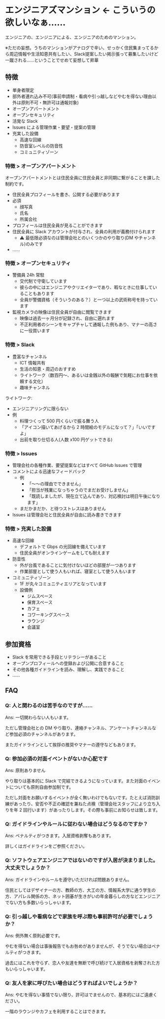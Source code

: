 # エンジニアズマンション ← こういうの欲しいなぁ……
エンジニアの、エンジニアによる、エンジニアのためのマンション。

※ただの妄想。うちのマンションがアナログで辛い、せっかく住民集まってるから周辺情報や生活知恵共有したい、Slack提案したい掲示張って募集したいけど一蹴される……ということでせめて妄想して昇華

## 特徴
- 単身者限定
- 部外者連れ込み不可(事前申請制・看病や引っ越しなどやむを得ない理由以外は原則不可・無許可は通報対象)
- オープンアパートメント
- オープンセキュリティ
- 活発な Slack
- Issues による管理作業・要望・提案の管理
- 充実した設備
  - 高速な回線
  - 防音室レベルの防音性
  - コミュニティゾーン

### 特徴 > オープンアパートメント
オープンアパートメントとは住民全員に住民全員と非同期に繋がることを課した制約です。

- 住民全員プロフィールを書き、公開する必要があります
- 必須
  - 顔写真
  - 氏名
  - 所属会社
- プロフィールは住民全員が見ることができます
- 住民全員に Slack アカウントが付与され、全員の利用が義務付けられます
  - :warning: 最低限必須なのは管理会社とのいくつかのやり取り(DM やチャンネル)のみです
- ……

### 特徴 > オープンセキュリティ
- 警備員 24h 常駐
  - 交代制で守衛しています
  - 彼らの中にはエンジニアやクリエイターであり、暇なときに仕事していることもあります
  - 全員が警備資格（そういうのある？）と一つ以上の武術称号を持っています
- 監視カメラの映像は住民全員が自由に閲覧できます
  - 映像は過去一ヶ月分が記録され、自由に遡れます
  - 不正利用者のシーンをキャプチャして通報した例もあり、マナーの高さに一役買います

### 特徴 > Slack
- 豊富なチャンネル
  - ICT 情報共有
  - 生活の知恵・周辺のおすすめ
  - ライトワーク（数百円～、あるいは金銭以外の報酬で気軽にお仕事を依頼する文化）
  - 趣味チャンネル

ライトワーク:

- エンジニアリングに限らない
- 例
  - 料理つくって 500 円くらいで振る舞う人
  - 「アイコン描いてあげるから 2 時間絵のモデルになって？」「いいですよ」
  - 出前を取り仕切る人(人数 x100 円ゲットできる)

### 特徴 > Issues
- 管理会社の各種作業、要望提案などはすべて GitHub Issues で管理
- コメントによる迅速なフィードバック
  - 例
    - 「～～の理由でできません」
    - 「担当が残業になっちゃうのでまだお受けしません」
    - 「既読しましたが、現在立て込んであり、対応検討は明日午後になります」
  - まだかまだか、と待つストレスはありません
- Issues は管理会社と住民全員が自由に読み書きできます

### 特徴 > 充実した設備
- 高速な回線
  - デフォルトで Gbps の光回線を備えています
  - 住民全員がオンラインゲームをしても耐えます
- 防音性
  - 外が台風であることに気付けないほどの部屋が一つあります
  - 作業部屋として使う人もいれば、寝室として使う人もいます
- コミュニティゾーン
  - 1F が丸々コミュニティエリアとなっています
  - 設備例
    - ジムスペース
    - 保育スペース
    - カフェ
    - コワーキングスペース
    - ラウンジ
    - 会議室

## 参加資格
- Slack を常用できる手段とリテラシーがあること
- オープンプロフィールへの登録および公開に合意すること
- その他各種ガイドラインを読み、理解し、実践できること
- ……

## FAQ

### Q: 人と関わるのは苦手なのですが……
Ans: 一切関わらない人もいます。

ただし管理会社との DM やり取り、連絡チャンネル、アンケートチャンネルなど参加必須のチャンネルがあります。

またガイドラインとして挨拶の推奨やマナーの遵守などもあります。

### Q: 参加必須の対面イベントがないか心配です
Ans: 原則ありません

やり取りは基本的に Slack で完結できるようになっています。また対面のイベントについても原則自由参加制です。

ただし対面をお願いするイベントが全く無いわけでもないです。たとえば消防訓練があったり、安否や不正の確認を兼ねた点検（管理会社スタッフにより立ち入りを年 2 回行います）があったりします。その際も事前にお知らせは致します。

### Q: ガイドラインやルールに従わない場合はどうなるのですか？
Ans: ペナルティがつきます。入居資格剥奪もあります。

詳しくはガイドラインをご参照ください。

### Q: ソフトウェアエンジニアではないのですが入居が決まりました。大丈夫でしょうか？
Ans: ガイドラインやルールを遵守いただければ問題ありません。

住民としてはデザイナーの方、教師の方、大工の方、情報系大学に通う学生の方、アパレル関係の方、ネット囲碁が生きがいの年金暮らしの方などエンジニアでない方も多数いらっしゃいます。

### Q: 引っ越しや看病などで家族を呼ぶ際も事前許可が必要でしょうか？
Ans: 例外無く原則必要です。

やむを得ない場合は事後報告でもお咎めがありませんが、そうでない場合はペナルティがつきます。

過去にはこれを守らず、恋人や友達を無断で呼び続けて入居資格を剥奪された方もいらっしゃいます。

### Q: 友人を家に呼びたい場合はどうすればよいでしょうか？
Ans: やむを得ない事情でない限り、許可はでませんので、基本的にはご遠慮ください。

一階のラウンジやカフェを利用することはできます。
